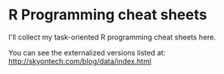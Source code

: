 # R Programming cheat sheets

I'll collect my task-oriented R programming cheat sheets here.

You can see the externalized versions listed at: http://skyontech.com/blog/data/index.html
